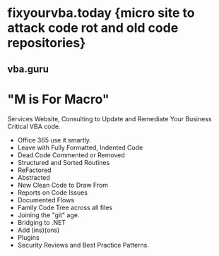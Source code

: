 # fixyourvba.today {micro site to attack code rot and old code repositories}

## vba.guru

# "M is For Macro"

Services Website, Consulting to Update and Remediate Your Business Critical VBA code.

- Office 365 use it smartly.
- Leave with Fully Formatted, Indented Code
- Dead Code Commented or Removed
- Structured and Sorted Routines
- ReFactored
- Abstracted
- New Clean Code to Draw From
- Reports on Code Issues
- Documented Flows
- Family Code Tree across all files
- Joining the "git" age.
- Bridging to .NET
- Add (ins)(ons)
- Plugins
- Security Reviews and Best Practice Patterns.